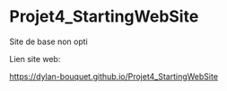 # Projet4_StartingWebSite
Site de base non opti

Lien site web:

https://dylan-bouquet.github.io/Projet4_StartingWebSite